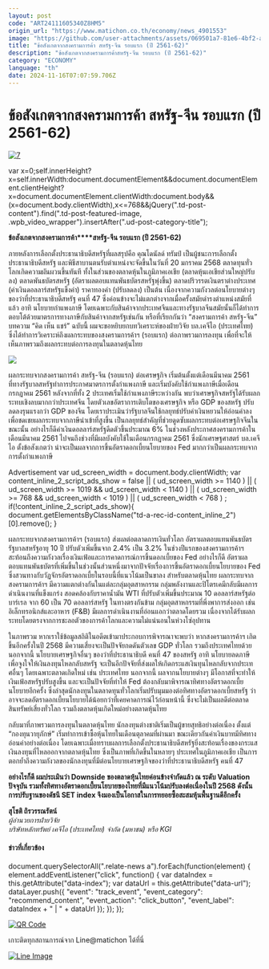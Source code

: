 ```yaml
---
layout: post
code: "ART24111605340Z8HM5"
origin_url: "https://www.matichon.co.th/economy/news_4901553"
image: "https://github.com/user-attachments/assets/069501a7-81e6-4bf2-a5ac-5904fc5f51ec"
title: "ข้อสังเกตจากสงครามการค้า สหรัฐ-จีน รอบแรก (ปี 2561-62)"
description: "ข้อสังเกตจากสงครามการค้าสหรัฐ-จีน รอบแรก (ปี 2561-62)"
category: "ECONOMY"
language: "th"
date: 2024-11-16T07:07:59.706Z
---
```


# ข้อสังเกตจากสงครามการค้า สหรัฐ-จีน รอบแรก (ปี 2561-62)

[![](https://www.matichon.co.th/wp-content/uploads/2024/11/ภป-ข้อสังเกตสงครามกาค้าสหรัฐจีนรอบแรกขึ้นเว็บ.jpg "7")](https://www.matichon.co.th/wp-content/uploads/2024/11/ภป-ข้อสังเกตสงครามกาค้าสหรัฐจีนรอบแรกขึ้นเว็บ.jpg)

var x=0;self.innerHeight?x=self.innerWidth:document.documentElement&&document.documentElement.clientHeight?x=document.documentElement.clientWidth:document.body&&(x=document.body.clientWidth),x<=768&&jQuery(".td-post-content").find(".td-post-featured-image, .wpb\_video\_wrapper").insertAfter(".ud-post-category-title");

**ข้อสังเกตจากสงครามการค้า****สหรัฐ-จีน รอบแรก (ปี 2561-62)**

ภายหลังการเลือกตั้งประธานาธิบดีสหรัฐที่ผลสรุปคือ คุณโดนัลด์ ทรัมป์ เป็นผู้ชนะการเลือกตั้งประธานาธิบดีสหรัฐ และพิธีสาบานตนรับตำแหน่งจะจัดขึ้นในวันที่ 20 มกราคม 2568 ตลาดทุนทั่วโลกเกิดความผันผวนขึ้นทันที ทั้งในส่วนของตลาดหุ้นในภูมิภาคเอเชีย (ตลาดหุ้นเอเชียส่วนใหญ่ปรับลง) ตลาดพันธบัตรสหรัฐ (อัตราผลตอบแทนพันธบัตรสหรัฐพุ่งขึ้น) ตลาดปริวรรตเงินตราต่างประเทศ (ค่าเงินดอลลาร์สหรัฐแข็งค่า) ราคาทองคำ (ปรับลดลง) เป็นต้น เนื่องจากความกังวลต่อนโยบายต่างๆ ของว่าที่ประธานาธิบดีสหรัฐ คนที่ 47 ซึ่งค่อนข้างจะไม่แตกต่างจากเมื่อครั้งสมัยดำรงตำแหน่งสมัยที่แล้ว อาทิ นโยบายกำแพงภาษี โดยเฉพาะกับสินค้าจากประเทศจีนและทางรัฐบาลจีนสมัยนั้นก็ได้ทำการตอบโต้ด้วยมาตรการทางภาษีกับสินค้าจากสหรัฐเช่นกัน หรือที่เรียกกันว่า “สงครามการค้า สหรัฐ-จีน” บทความ “คิด เห็น แชร์” ฉบับนี้ ผมจะขอหยิบยกบทวิเคราะห์ของฝ่ายวิจัย บล.เคจีไอ (ประเทศไทย) ซึ่งได้ทำการวิเคราะห์ถึงผลกระทบของสงครามการค้าฯ (รอบแรก) ต่อภาพรวมการลงทุน เพื่อที่จะให้เห็นภาพรวมถึงผลกระทบต่อการลงทุนในตลาดหุ้นไทย

![](https://www.matichon.co.th/wp-content/uploads/2024/11/น.17-ภาพประกอบคิดเห็นแชร์-1-16-พย-copy.jpg)

ผลกระทบจากสงครามการค้า สหรัฐ-จีน (รอบแรก) ต่อเศรษฐกิจ เริ่มต้นตั้งแต่เดือนมีนาคม 2561 ที่ทางรัฐบาลสหรัฐทำการประกาศมาตรการตั้งกำแพงภาษี และเริ่มบังคับใช้กำแพงภาษีเมื่อเดือนกรกฎาคม 2561 หลังจากที่ทั้ง 2 ประเทศเริ่มใช้กำแพงภาษีระหว่างกัน พบว่าเศรษฐกิจสหรัฐได้รับผลกระทบเชิงลบมากกว่าประเทศจีน โดยตัวเลขอัตราการเติบโตของเศรษฐกิจ หรือ GDP ของสหรัฐ ปรับลดลงรุนแรงกว่า GDP ของจีน โดยเราประเมินว่ารัฐบาลจีนใช้กลยุทธ์ปรับค่าเงินหยวนให้อ่อนค่าลงเพื่อชดเชยผลกระทบจากภาษีนำเข้าที่สูงขึ้น เป็นกลยุทธ์สำคัญที่ช่วยดูดซับผลกระทบต่อเศรษฐกิจจีนในขณะนั้น อย่างไรก็ดีค่าเงินดอลลาร์สหรัฐดีดตัวขึ้นประมาณ 6% ในช่วงหลังประกาศสงครามการค้าในเดือนมีนาคม 2561 ไปจนถึงช่วงที่มีผลบังคับใช้ในเดือนกรกฎาคม 2561 ซึ่งนักเศรษฐศาสตร์ บล.เคจีไอ ตั้งข้อสังเกตว่า น่าจะเป็นผลจากการขึ้นอัตราดอกเบี้ยนโยบายของ Fed มากกว่าเป็นผลกระทบจากการตั้งกำแพงภาษี

Advertisement var ud\_screen\_width = document.body.clientWidth; var content\_inline\_2\_script\_ads\_show = false || ( ud\_screen\_width >= 1140 ) || ( ud\_screen\_width >= 1019 && ud\_screen\_width < 1140 ) || ( ud\_screen\_width >= 768 && ud\_screen\_width < 1019 ) || ( ud\_screen\_width < 768 ) ; if(!content\_inline\_2\_script\_ads\_show){ document.getElementsByClassName("td-a-rec-id-content\_inline\_2")\[0\].remove(); }

ผลกระทบจากสงครามการค้าฯ (รอบแรก) ส่งผลต่อตลาดการเงินทั่วโลก อัตราผลตอบแทนพันธบัตรรัฐบาลสหรัฐอายุ 10 ปี ปรับตัวเพิ่มขึ้นจาก 2.4% เป็น 3.2% ในช่วงปีแรกของสงครามการค้าฯสะท้อนถึงความกังวลเรื่องเงินเฟ้อและการคาดการณ์การขึ้นดอกเบี้ยของ Fed อย่างไรก็ดี อัตราผลตอบแทนพันธบัตรที่เพิ่มขึ้นในช่วงนั้นส่วนหนึ่งมาจากปัจจัยเรื่องการขึ้นอัตราดอกเบี้ยนโยบายของ Fed ซึ่งสวนทางกับวัฏจักรอัตราดอกเบี้ยในรอบนี้ที่แนวโน้มเป็นขาลง สำหรับตลาดหุ้นไทย ผลกระทบจากสงครามการค้าฯ มีความแตกต่างกันในแต่ละกลุ่มอุตสาหกรรม กลุ่มพลังงานและปิโตรเคมีกลับมีผลการดำเนินงานที่แข็งแกร่ง สอดคล้องกับราคาน้ำมัน WTI ที่ปรับตัวเพิ่มขึ้นประมาณ 10 ดอลลาร์สหรัฐต่อบาร์เรล จาก 60 เป็น 70 ดอลลาร์สหรัฐ ในทางตรงกันข้าม กลุ่มอุตสาหกรรมที่พึ่งพาการส่งออก เช่น อิเล็กทรอนิกส์และอาหาร (F&B) มีผลการดำเนินงานที่อ่อนแอกว่าตลาดโดยรวม เนื่องจากได้รับผลกระทบโดยตรงจากการชะลอตัวของการค้าโลกและความไม่แน่นอนในห่วงโซ่อุปทาน

ในภาพรวม หากเราใช้ข้อมูลสถิติในอดีตเข้ามาประกอบการพิจารณาจะพบว่า หากสงครามการค้าฯ เกิดขึ้นอีกครั้งในปี 2568 มีความเสี่ยงจะเป็นปัจจัยกดดันตัวเลข GDP ทั่วโลก รวมถึงประเทศไทยด้วย นอกจากนี้ นโยบายเศรษฐกิจอื่นๆ ของว่าที่ประธานาธิบดี คนที่ 47 ของสหรัฐ อาทิ นโยบายลดภาษี เพื่อจูงใจให้เงินลงทุนไหลกลับสหรัฐ จะเป็นอีกปัจจัยที่ส่งผลให้เกิดกระแสเงินทุนไหลกลับจากประเทศอื่นๆ โดยเฉพาะตลาดเกิดใหม่ เช่น ประเทศไทย นอกจากนี้ ผลจากนโยบายต่างๆ มีโอกาสที่จะทำให้เงินเฟ้อสหรัฐปรับสูงขึ้น และจะเป็นปัจจัยที่ทำให้ Fed ต้องกลับมาพิจารณาทิศทางอัตราดอกเบี้ยนโยบายอีกครั้ง ซึ่งล่าสุดนักลงทุนในตลาดทุนทั่วโลกเริ่มปรับมุมมองต่อทิศทางอัตราดอกเบี้ยสหรัฐ ว่าอาจจะลดอัตราดอกเบี้ยนโยบายได้น้อยกว่าที่เคยคาดการณ์ไว้ก่อนหน้านี้ ซึ่งจะไม่เป็นผลดีต่อตลาดสินทรัพย์เสี่ยงทั่วโลก รวมถึงตลาดหุ้นเกิดใหม่อย่างตลาดหุ้นไทย

กลับมาที่ภาพรวมการลงทุนในตลาดหุ้นไทย นักลงทุนต่างชาติเริ่มเป็นผู้ขายสุทธิอย่างต่อเนื่อง ตั้งแต่ “กองทุนวายุภักษ์” เริ่มทำการเข้าซื้อหุ้นไทยในเดือนตุลาคมที่ผ่านมา ขณะเดียวกันค่าเงินบาทมีทิศทางอ่อนค่าอย่างต่อเนื่อง โดยเฉพาะเมื่อทราบผลการเลือกตั้งประธานาธิบดีสหรัฐยิ่งสะท้อนเรื่องของกระแสเงินลงทุนที่ไหลออกจากตลาดหุ้นไทย ซึ่งเป็นภาพที่เกิดขึ้นในหลายๆ ประเทศในภูมิภาคเอเชีย เป็นการตอกย้ำถึงความกังวลของนักลงทุนที่มีต่อนโยบายเศรษฐกิจของว่าที่ประธานาธิบดีสหรัฐ คนที่ 47

**อย่างไรก็ดี ผมประเมินว่า Downside ของตลาดหุ้นไทยค่อนข้างจำกัดแล้ว ณ ระดับ Valuation ปัจจุบัน รวมทั้งทิศทางอัตราดอกเบี้ยนโยบายของไทยที่มีแนวโน้มปรับลงต่อเนื่องในปี 2568 ดังนั้น การปรับฐานของดัชนี SET index จึงมองเป็นโอกาสในการทยอยซื้อสะสมหุ้นพื้นฐานดีอีกครั้ง**

**สุโชติ ถิรวรรณรัตน์**  
_ผู้อำนวยการฝ่ายวิจัย_  
_บริษัทหลักทรัพย์ เคจีไอ (ประเทศไทย) จำกัด (มหาชน) หรือ KGI_

#### ข่าวที่เกี่ยวข้อง

document.querySelectorAll(".relate-news a").forEach(function(element) { element.addEventListener("click", function() { var dataIndex = this.getAttribute("data-index"); var dataUrl = this.getAttribute("data-url"); dataLayer.push({ "event": "track\_event", "event\_category": "recommend\_content", "event\_action": "click\_button", "event\_label": dataIndex + " | " + dataUrl }); }); });

[![QR Code](https://www.matichon.co.th/wp-content/uploads/2023/07/wob1371z.jpg)](https://lin.ee/ht0nDxX)

เกาะติดทุกสถานการณ์จาก Line@matichon ได้ที่นี่

[![Line Image](https://www.matichon.co.th/wp-content/uploads/2023/07/th.png)](https://lin.ee/ht0nDxX)